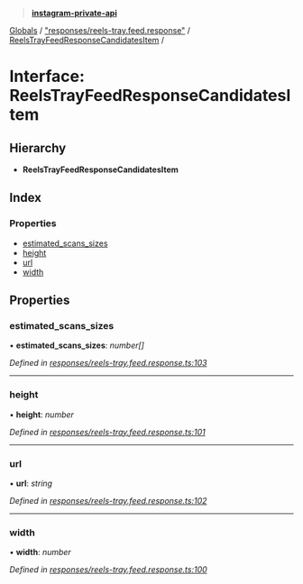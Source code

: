 > **[instagram-private-api](../README.md)**

[Globals](../README.md) / ["responses/reels-tray.feed.response"](../modules/_responses_reels_tray_feed_response_.md) / [ReelsTrayFeedResponseCandidatesItem](_responses_reels_tray_feed_response_.reelstrayfeedresponsecandidatesitem.md) /

# Interface: ReelsTrayFeedResponseCandidatesItem

## Hierarchy

* **ReelsTrayFeedResponseCandidatesItem**

## Index

### Properties

* [estimated_scans_sizes](_responses_reels_tray_feed_response_.reelstrayfeedresponsecandidatesitem.md#estimated_scans_sizes)
* [height](_responses_reels_tray_feed_response_.reelstrayfeedresponsecandidatesitem.md#height)
* [url](_responses_reels_tray_feed_response_.reelstrayfeedresponsecandidatesitem.md#url)
* [width](_responses_reels_tray_feed_response_.reelstrayfeedresponsecandidatesitem.md#width)

## Properties

###  estimated_scans_sizes

• **estimated_scans_sizes**: *number[]*

*Defined in [responses/reels-tray.feed.response.ts:103](https://github.com/dilame/instagram-private-api/blob/3e16058/src/responses/reels-tray.feed.response.ts#L103)*

___

###  height

• **height**: *number*

*Defined in [responses/reels-tray.feed.response.ts:101](https://github.com/dilame/instagram-private-api/blob/3e16058/src/responses/reels-tray.feed.response.ts#L101)*

___

###  url

• **url**: *string*

*Defined in [responses/reels-tray.feed.response.ts:102](https://github.com/dilame/instagram-private-api/blob/3e16058/src/responses/reels-tray.feed.response.ts#L102)*

___

###  width

• **width**: *number*

*Defined in [responses/reels-tray.feed.response.ts:100](https://github.com/dilame/instagram-private-api/blob/3e16058/src/responses/reels-tray.feed.response.ts#L100)*